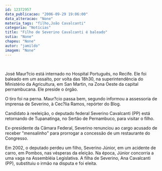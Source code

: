 ```yaml
---
id: 12372957
data_publicacao: "2006-09-29 19:06:00"
data_alteracao: "None"
materia_tags: "filho,João Cavalcanti"
categoria: "Notícias"
title: "Filho de Severino Cavalcanti é baleado"
sutia: "None"
chapeu: "None"
autor: "jamildo"
imagem: "None"
---
```

<p>&nbsp;</p>
<p>Jos&eacute; Maur?cio est&aacute; internado no Hospital Portugu&ecirc;s, no Recife. Ele foi baleado em um assalto, por volta das 18h30, na superintend&ecirc;ncia do Minist&eacute;rio da Agricultura, em San Martin, na Zona Oeste da capital pernambucana. Ele preside o &oacute;rg&atilde;o.</p>
<p>O tiro foi na perna. Maur?cio passa bem, segundo informou a assessoria de imprensa de Severino, &agrave; Cec?lia Ramos, rep&oacute;rter do Blog.</p>
<p>Candidato &agrave; reelei&ccedil;&atilde;o, o deputado federal Severino Cavalcanti (PP) est&aacute; retornando de Tupanatinga, no Sert&atilde;o de Pernambuco, para visitar o filho.</p>
<p>Ex-presidente da C&acirc;mara Federal, Severino renunciou ao cargo acusado de receber "mensalinho" para prorrogar a concess&atilde;o de um restaurante do Congresso.</p>
<p>Em 2002, o deputado perdeu um filho, Severino J&uacute;nior, em um acidente de carro, em Pombos, nas v&eacute;speras da elei&ccedil;&atilde;o. Na &eacute;poca, J&uacute;nior concorria a uma vaga na Assembl&eacute;ia Legislativa. A filha de Severino, Ana Cavalcanti (PP), substituiu o irm&atilde;o na disputa e foi eleita.</p>
